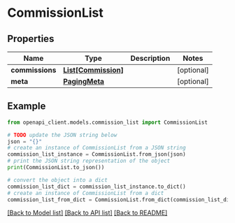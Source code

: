 # CommissionList


## Properties

Name | Type | Description | Notes
------------ | ------------- | ------------- | -------------
**commissions** | [**List[Commission]**](Commission.md) |  | [optional] 
**meta** | [**PagingMeta**](PagingMeta.md) |  | [optional] 

## Example

```python
from openapi_client.models.commission_list import CommissionList

# TODO update the JSON string below
json = "{}"
# create an instance of CommissionList from a JSON string
commission_list_instance = CommissionList.from_json(json)
# print the JSON string representation of the object
print(CommissionList.to_json())

# convert the object into a dict
commission_list_dict = commission_list_instance.to_dict()
# create an instance of CommissionList from a dict
commission_list_from_dict = CommissionList.from_dict(commission_list_dict)
```
[[Back to Model list]](../README.md#documentation-for-models) [[Back to API list]](../README.md#documentation-for-api-endpoints) [[Back to README]](../README.md)


